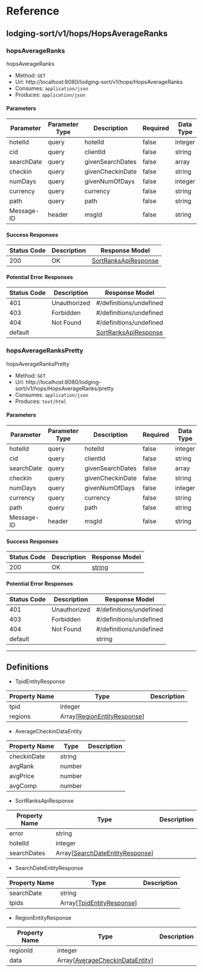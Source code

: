 # Reference
## lodging-sort/v1/hops/HopsAverageRanks
### hopsAverageRanks
hopsAverageRanks

- Method: `GET`
- Url: http://localhost:8080/lodging-sort/v1/hops/HopsAverageRanks
- Consumes: `application/json`
- Produces: `application/json`

#### Parameters
Parameter | Parameter Type | Description | Required | Data Type | Default Value
--------- | -------------- | ----------- | -------- | --------- | -------------
hotelId | query | hotelId | false | integer | 
cid | query | clientId | false | string | 
searchDate | query | givenSearchDates | false | array | 
checkin | query | givenCheckinDate | false | string | 
numDays | query | givenNumOfDays | false | integer | 
currency | query | currency | false | string | 
path | query | path | false | string | 
Message-ID | header | msgId | false | string | 

#### Success Responses
Status Code | Description | Response Model
----------- | ----------- | --------------
200 | OK | [SortRanksApiResponse](#/definitions/SortRanksApiResponse)

#### Potential Error Responses
Status Code | Description | Response Model
----------- | ----------- | --------------
401 | Unauthorized | #/definitions/undefined
403 | Forbidden | #/definitions/undefined
404 | Not Found | #/definitions/undefined
default |  | [SortRanksApiResponse](#/definitions/SortRanksApiResponse)

### hopsAverageRanksPretty
hopsAverageRanksPretty

- Method: `GET`
- Url: http://localhost:8080/lodging-sort/v1/hops/HopsAverageRanks/pretty
- Consumes: `application/json`
- Produces: `text/html`

#### Parameters
Parameter | Parameter Type | Description | Required | Data Type | Default Value
--------- | -------------- | ----------- | -------- | --------- | -------------
hotelId | query | hotelId | false | integer | 
cid | query | clientId | false | string | 
searchDate | query | givenSearchDates | false | array | 
checkin | query | givenCheckinDate | false | string | 
numDays | query | givenNumOfDays | false | integer | 
currency | query | currency | false | string | 
path | query | path | false | string | 
Message-ID | header | msgId | false | string | 

#### Success Responses
Status Code | Description | Response Model
----------- | ----------- | --------------
200 | OK | [string](#/definitions/string)

#### Potential Error Responses
Status Code | Description | Response Model
----------- | ----------- | --------------
401 | Unauthorized | #/definitions/undefined
403 | Forbidden | #/definitions/undefined
404 | Not Found | #/definitions/undefined
default |  | string

---

## Definitions
- <a name="/definitions/TpidEntityResponse"></a>TpidEntityResponse

Property Name | Type | Description
------------- | ---- | -----------
tpid | integer | 
regions | Array[[RegionEntityResponse](#/definitions/RegionEntityResponse)] | 

- <a name="/definitions/AverageCheckinDataEntity"></a>AverageCheckinDataEntity

Property Name | Type | Description
------------- | ---- | -----------
checkinDate | string | 
avgRank | number | 
avgPrice | number | 
avgComp | number | 

- <a name="/definitions/SortRanksApiResponse"></a>SortRanksApiResponse

Property Name | Type | Description
------------- | ---- | -----------
error | string | 
hotelId | integer | 
searchDates | Array[[SearchDateEntityResponse](#/definitions/SearchDateEntityResponse)] | 

- <a name="/definitions/SearchDateEntityResponse"></a>SearchDateEntityResponse

Property Name | Type | Description
------------- | ---- | -----------
searchDate | string | 
tpids | Array[[TpidEntityResponse](#/definitions/TpidEntityResponse)] | 

- <a name="/definitions/RegionEntityResponse"></a>RegionEntityResponse

Property Name | Type | Description
------------- | ---- | -----------
regionId | integer | 
data | Array[[AverageCheckinDataEntity](#/definitions/AverageCheckinDataEntity)] | 
